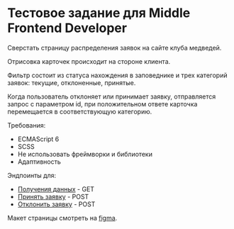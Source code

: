 # Тестовое задание для Middle Frontend Developer

Сверстать страницу распределения заявок на сайте клуба медведей.

Отрисовка карточек происходит на стороне клиента.

Фильтр состоит из статуса нахождения в заповеднике и трех категорий заявок: текущие, отклоненные, принятые.

Когда пользователь отклоняет или принимает заявку, отправляется запрос с параметром id, при положительном ответе карточка перемещается в соответствующую категорию.

Требования:
- ECMAScript 6
- SCSS
- Не использовать фреймворки и библиотеки
- Адаптивность

Эндпоинты для:
- [Получения данных](https://private-9d5e37a-testassignment.apiary-mock.com/get-bears) - GET
- [Принять заявку](https://private-9d5e37a-testassignment.apiary-mock.com/resolve-bear) - POST
- [Отклонить заявку](https://private-9d5e37a-testassignment.apiary-mock.com/reject-bear) - POST


Макет страницы смотреть на [figma](https://www.figma.com/file/R5a8WGXugppqa8EtcYIbbF/TEST).
